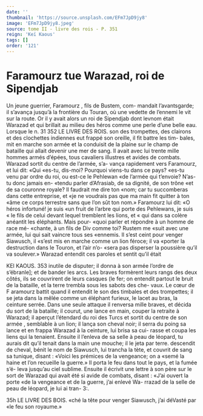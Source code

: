 ```yaml
---
date: ''
thumbnail: 'https://source.unsplash.com/EFm7JpD9jy8'
image: 'EFm7JpD9jy8.jpeg'
source: tome II - livre des rois - P. 351
reign: 'Keï Kaous'
tags: []
order: '121'
---
```


# Faramourz tue Warazad, roi de Sipendjab

Un jeune guerrier, Faramourz , fils de Bustem, com- mandait l’avantsgarde; il s’avança jusqu’à la frontière
du Touran, où une vedette de l’ennemi le vit sur la route. Or il y avait alors un roi de Sipendjab dont levnom était Warazad et qui brillait au milieu des héros comme une perle d’une belle eau. Lorsque le
n. 31
352 LE LIVRE DES ROIS.
son des trompettes, des clairons et des clochettes indiennes eut frappé son oreille, il fit battre les tim- bales, mit en marche son armée et la conduisit de
la plaine sur le champ de bataille qui allait devenir une mer de sang. Il avait avec lui trente mille hommes armés d’épées, tous cavaliers illustres et avides de
combats. Warazad sortit du centre de l’armée, s’a-
vança rapidement vers Faramourz, et lui dit: «Qui «es-tu, dis-moi? Pourquoi viens-tu dans ce pays? «es-tu venu par ordre du roi, ou est-ce le Pehlewan «de l’armée qui t’envoie? N’as-tu donc jamais en-
«tendu parler d’Afrasiab, de sa dignité, de son trône
«et de sa couronne royale? Il faudrait me dire ton «nom; car tu succomberas dans cette entreprise, et «je ne voudrais pas que ma main fit quitter à ton «âme ce corps terrestre sans que l’on sût ton nom.»
Faramourz lui dit: «O héros infortuné! je suis
«un fruit de l’arbre qui porte des Pehlewans, je suis
« le fils de celui devant lequel tremblent les lions, et « qui dans sa colère anéantit les éléphants. Mais pour-
«quoi parler et répondre à un homme de race mé- «chante, à un fils de Div comme toi? Rustem me «suit avec une armée, lui qui sait vaincre tous ses «ennemis. Il s’est ceint pour venger Siawusch, il «s’est mis en marche comme un lion féroce; il va «porter la destruction dans le Touron, et l’air n’o-
«sera pas disperser la poussière qu’il va soulever.»
Warazad entendit ces paroles et sentit qu’il était

KEl KAOUS. 353 inutile de disputer; il donna à son armée l’ordre de
s’ébranle]; et de bander les arcs. Les braves formèrent
leurs rangs des deux côtés, ils se couvrirent de leurs
casques (le fer; on entendit partout le bruit de la
bataille, et la terre trembla sous les sabots des che-
vaux. Le cœur de F aramourz battit quand il entendit
le son des timbales et des trompettes; il se jeta dans la mêlée comme un éléphant furieux, le lacet au bras,
la ceinture serrée. Dans une seule attaque il renversa
mille braves, et décida du sort de la bataille; il
courut, une lance en main, couper la retraite à Warazad; il aperçut l’étendard du roi des Turcs et
sortit du centre de son armée , semblable à un lion;
il lança son cheval noir; il serra du poing sa lance et en frappa Warazad à la ceinture, lui brisa sa cui- rasse et coupa les liens qui la tenaient. Ensuite il l’enleva de sa selle à peau de léopard, tu aurais dit
qu’il tenait dans la main une mouche; il le jeta par
terre. descendit de cheval, bénit le nom de Siawusch, lui trancha la tète, et couvrit de sang sa tunique, disant : «Voici les prémices de la vengeance; on a «semé la haine et l’on recueille la guerre.»
Il porta le feu dans tout le pays, et la fumée s’é-
Ieva jusqu’au ciel sublime. Ensuite il écrivit une lettre à son père sur le sort de Warazad qui avait été si avide de combats, disant : «J’ai ouvert la porte
«de la vengeance et de la guerre, j’ai enlevé Wa-
rrazad de la selle de peau de léopard, je lui ai tran- 3:.

35h LE LIVRE DES BOIS. «ché la tête pour venger Siawusch, j’ai déVasté par
«le feu son royaume.»
